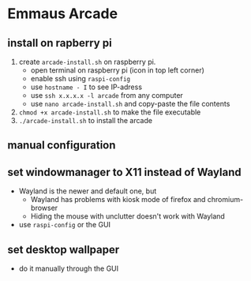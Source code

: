 # Emmaus Arcade

## install on rapberry pi
1. create `arcade-install.sh` on raspberry pi.
    - open terminal on raspberry pi (icon in top left corner)
    - enable ssh using `raspi-config`
    - use `hostname - I` to see IP-adress 
    - use `ssh x.x.x.x -l arcade` from any computer
    - use `nano arcade-install.sh` and copy-paste the file contents
2. `chmod +x arcade-install.sh` to make the file executable
3. `./arcade-install.sh` to install the arcade

## manual configuration 

## set windowmanager to X11 instead of Wayland
- Wayland is the newer and default one, but
    - Wayland has problems with kiosk mode of firefox and chromium-browser
    - Hiding the mouse with unclutter doesn't work with Wayland
- use `raspi-config` or the GUI

## set desktop wallpaper
- do it manually through the GUI
